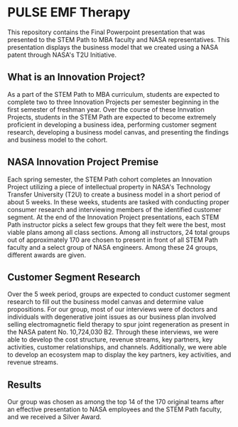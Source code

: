 # PULSE EMF Therapy
This repository contains the Final Powerpoint presentation that was presented to the STEM Path to MBA faculty and NASA representatives. This presentation displays the business model that we created using a NASA patent through NASA's T2U Initiative.

## What is an Innovation Project?
As a part of the STEM Path to MBA curriculum, students are expected to complete two to three Innovation Projects per semester beginning in the first semester of freshman year. Over the course of these Innvation Projects, students in the STEM Path are expected to become extremely proficient in developing a business idea, performing customer segment research, developing a business model canvas, and presenting the findings and business model to the cohort.

## NASA Innovation Project Premise
Each spring semester, the STEM Path cohort completes an Innovation Project utilizing a piece of intellectual property in NASA's Technology Transfer University (T2U) to create a business model in a short period of about 5 weeks. In these weeks, students are tasked with conducting proper consumer research and interviewing members of the identified customer segment. At the end of the Innovation Project presentations, each STEM Path instructor picks a select few groups that they felt were the best, most viable plans among all class sections. Among all instructors, 24 total groups out of approximately 170 are chosen to present in front of all STEM Path faculty and a select group of NASA engineers. Among these 24 groups, different awards are given.

## Customer Segment Research
Over the 5 week period, groups are expected to conduct customer segment research to fill out the business model canvas and determine value propositions. For our group, most of our interviews were of doctors and individuals with degenerative joint issues as our business plan involved selling electromagnetic field therapy to spur joint regeneration as present in the NASA patent No. 10,724,030 B2. Through these interviews, we were able to develop the cost structure, revenue streams, key partners, key activities, customer relationships, and channels. Additionally, we were able to develop an ecosystem map to display the key partners, key activities, and revenue streams.

## Results
Our group was chosen as among the top 14 of the 170 original teams after an effective presentation to NASA employees and the STEM Path faculty, and we received a Silver Award.
